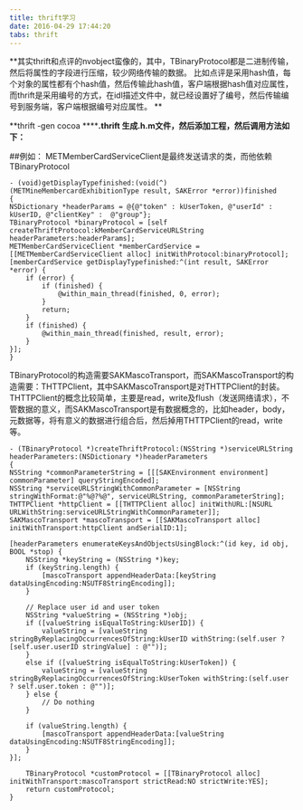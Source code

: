 ```yaml
---
title: thrift学习
date: 2016-04-29 17:44:20
tabs: thrift
---
```


**其实thrift和点评的nvobject蛮像的，其中，TBinaryProtocol都是二进制传输，然后将属性的字段进行压缩，较少网络传输的数据。
比如点评是采用hash值，每个对象的属性都有个hash值，然后传输此hash值，客户端根据hash值对应属性，而thrift是采用编号的方式，在idl描述文件中，就已经设置好了编号，然后传输编号到服务端，客户端根据编号对应属性。
**

**thrift -gen cocoa ******.thrift 生成.h.m文件，然后添加工程，然后调用方法如下：**

<!--more-->

##例如：
METMemberCardServiceClient是最终发送请求的类，而他依赖TBinaryProtocol<TPortocol>


	- (void)getDisplayTypefinished:(void(^)(METMineMembercardExhibitionType result, SAKError *error))finished
	{
    NSDictionary *headerParams = @{@"token" : kUserToken, @"userId" : kUserID, @"clientKey" :  @"group"};
    TBinaryProtocol *binaryProtocol = [self createThriftProtocol:kMemberCardServiceURLString headerParameters:headerParams];
    METMemberCardServiceClient *memberCardService = [[METMemberCardServiceClient alloc] initWithProtocol:binaryProtocol];
    [memberCardService getDisplayTypefinished:^(int result, SAKError *error) {
        if (error) {
            if (finished) {
                @within_main_thread(finished, 0, error);
            }
            return;
        }
        if (finished) {
            @within_main_thread(finished, result, error);
        }
    }];
	}

TBinaryProtocol的构造需要SAKMascoTransport<TTransport>，而SAKMascoTransport<TTransport>的构造需要：THTTPClient<TTransport>，其中SAKMascoTransport是对THTTPClient的封装。
THTTPClient的概念比较简单，主要是read，write及flush（发送网络请求），不管数据的意义，而SAKMascoTransport是有数据概念的，比如header，body，元数据等，将有意义的数据进行组合后，然后掉用THTTPClient的read，write等。

	- (TBinaryProtocol *)createThriftProtocol:(NSString *)serviceURLString headerParameters:(NSDictionary *)headerParameters
	{
    NSString *commonParameterString = [[[SAKEnvironment environment] commonParameter] queryStringEncoded];
    NSString *serviceURLStringWithCommonParameter = [NSString stringWithFormat:@"%@?%@", serviceURLString, commonParameterString];
    THTTPClient *httpClient = [[THTTPClient alloc] initWithURL:[NSURL URLWithString:serviceURLStringWithCommonParameter]];
    SAKMascoTransport *mascoTransport = [[SAKMascoTransport alloc] initWithTransport:httpClient andSerialID:1];
    
    [headerParameters enumerateKeysAndObjectsUsingBlock:^(id key, id obj, BOOL *stop) {
        NSString *keyString = (NSString *)key;
        if (keyString.length) {
            [mascoTransport appendHeaderData:[keyString dataUsingEncoding:NSUTF8StringEncoding]];
        }
        
        // Replace user id and user token
        NSString *valueString = (NSString *)obj;
        if ([valueString isEqualToString:kUserID]) {
            valueString = [valueString stringByReplacingOccurrencesOfString:kUserID withString:(self.user ? [self.user.userID stringValue] : @"")];
        }
        else if ([valueString isEqualToString:kUserToken]) {
            valueString = [valueString stringByReplacingOccurrencesOfString:kUserToken withString:(self.user ? self.user.token : @"")];
        } else {
            // Do nothing
        }
        
        if (valueString.length) {
            [mascoTransport appendHeaderData:[valueString dataUsingEncoding:NSUTF8StringEncoding]];
        }
    }];
    
    	TBinaryProtocol *customProtocol = [[TBinaryProtocol alloc] initWithTransport:mascoTransport strictRead:NO strictWrite:YES];
	    return customProtocol;
	}
